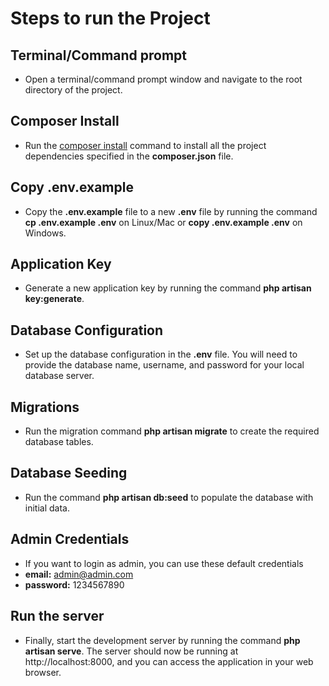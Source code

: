 
# Steps to run the Project

## Terminal/Command prompt
- Open a terminal/command prompt window and navigate to the root directory of the project.

## Composer Install
- Run the [composer install](https://getcomposer.org/download/) command to install all the project dependencies specified in the **composer.json** file.

## Copy .env.example
- Copy the **.env.example** file to a new **.env** file by running the command **cp .env.example .env** on Linux/Mac or **copy .env.example .env** on Windows.

## Application Key
- Generate a new application key by running the command **php artisan key:generate**.

## Database Configuration
- Set up the database configuration in the **.env** file. You will need to provide the database name, username, and password for your local database server.

## Migrations
- Run the migration command **php artisan migrate** to create the required database tables.

## Database Seeding
- Run the command **php artisan db:seed** to populate the database with initial data.

## Admin Credentials
- If you want to login as admin, you can use these default credentials
- **email:** admin@admin.com
- **password:** 1234567890

## Run the server
- Finally, start the development server by running the command **php artisan serve**. The server should now be running at http://localhost:8000, and you can access the application in your web browser.
